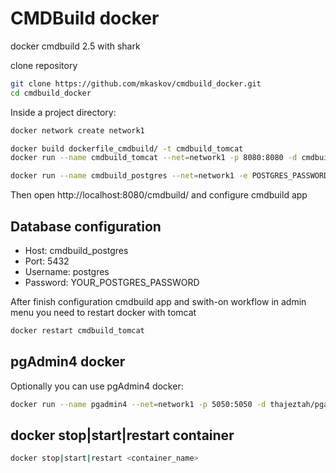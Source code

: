 # CMDBuild docker
docker cmdbuild 2.5 with shark


clone repository

``` bash
git clone https://github.com/mkaskov/cmdbuild_docker.git
cd cmdbuild_docker

```

Inside a project directory:

``` bash
docker network create network1

docker build dockerfile_cmdbuild/ -t cmdbuild_tomcat
docker run --name cmdbuild_tomcat --net=network1 -p 8080:8080 -d cmdbuild_tomcat

docker run --name cmdbuild_postgres --net=network1 -e POSTGRES_PASSWORD=YOUR_POSTGRES_PASSWORD -p 55432:5432 -d postgres:9.3
```

Then open http://localhost:8080/cmdbuild/ and configure cmdbuild app


## Database configuration

- Host: cmdbuild_postgres
- Port: 5432
- Username: postgres 
- Password: YOUR_POSTGRES_PASSWORD


After finish configuration cmdbuild app and swith-on workflow in admin menu you need to restart docker with tomcat 
``` bash
docker restart cmdbuild_tomcat
```


## pgAdmin4 docker

Optionally you can use pgAdmin4 docker:

``` bash
docker run --name pgadmin4 --net=network1 -p 5050:5050 -d thajeztah/pgadmin4
```


## docker stop|start|restart container

``` bash
docker stop|start|restart <container_name>
```

